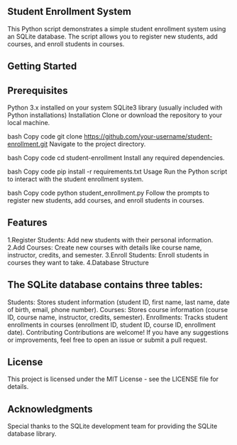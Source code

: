 ## Student Enrollment System
This Python script demonstrates a simple student enrollment system using an SQLite database. The script allows you to register new students, add courses, and enroll students in courses.

## Getting Started
## Prerequisites
Python 3.x installed on your system
SQLite3 library (usually included with Python installations)
Installation
Clone or download the repository to your local machine.

bash
Copy code
git clone https://github.com/your-username/student-enrollment.git
Navigate to the project directory.

bash
Copy code
cd student-enrollment
Install any required dependencies.

bash
Copy code
pip install -r requirements.txt
Usage
Run the Python script to interact with the student enrollment system.

bash
Copy code
python student_enrollment.py
Follow the prompts to register new students, add courses, and enroll students in courses.

## Features
1.Register Students: Add new students with their personal information.
2.Add Courses: Create new courses with details like course name, instructor, credits, and semester.
3.Enroll Students: Enroll students in courses they want to take.
4.Database Structure

## The SQLite database contains three tables:

Students: Stores student information (student ID, first name, last name, date of birth, email, phone number).
Courses: Stores course information (course ID, course name, instructor, credits, semester).
Enrollments: Tracks student enrollments in courses (enrollment ID, student ID, course ID, enrollment date).
Contributing
Contributions are welcome! If you have any suggestions or improvements, feel free to open an issue or submit a pull request.

## License
This project is licensed under the MIT License - see the LICENSE file for details.

## Acknowledgments
Special thanks to the SQLite development team for providing the SQLite database library.

